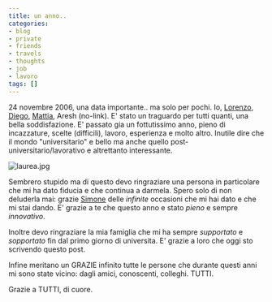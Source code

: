 ```yaml
---
title: un anno..
categories:
- blog
- private
- friends
- travels
- thoughts
- job
- lavoro
tags: []
---
```

24 novembre 2006, una data importante.. ma solo per pochi. Io,
[Lorenzo](http://tma1.wordpress.com/ "http://tma1.wordpress.com/" ),
[Diego](http://casapiddu.wordpress.com/ "http://casapiddu.wordpress.com/" ),
[Mattia](http://mattyfivestars.blogspot.com/
"http://mattyfivestars.blogspot.com/" ), Aresh (no-link). E' stato un
traguardo per tutti quanti, una bella soddisfazione. E' passato gia un
fottutissimo anno, pieno di incazzature, scelte (difficili), lavoro,
esperienza e molto altro. Inutile dire che il mondo "universitario" e bello ma
anche quello post-universitario/lavorativo e altrettanto interessante.

![laurea.jpg]({{site.url}}/images/laurea.jpg)

Sembrero stupido ma di questo devo ringraziare una persona in particolare che
mi ha dato fiducia e che continua a darmela. Spero solo di non deluderla mai:
grazie [Simone](http://www.ubuntista.it/ "http://www.ubuntista.it/" ) delle
*infinite* occasioni che mi hai dato e che mi stai dando. E' grazie a te che
questo anno e stato *pieno* e sempre *innovativo*.

Inoltre devo ringraziare la mia famiglia che mi ha sempre *supportato* e
*sopportato* fin dal primo giorno di universita. E' grazie a loro che oggi sto
scrivendo questo post.

Infine meritano un GRAZIE infinito tutte le persone che durante questi anni mi
sono state vicino: dagli amici, conoscenti, colleghi. TUTTI.

Grazie a TUTTI, di cuore.

